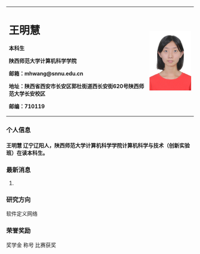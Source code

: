 <table border="0">
  <tr>
    <td width="75%">
      <h1>王明慧</h1>
      <p><b>本科生</b></p>
      <p><b>陕西师范大学计算机科学学院</b></p>
      <p><b>邮箱：mhwang@snnu.edu.cn</b></p>
      <p><b>地址：陕西省西安市长安区郭杜街道西长安街620号陕西师范大学长安校区</b></p>
      <p><b>邮编：710119</b></p>
    </td>
    <td width="25%">
      <img src="/wangminghui.jpg" width="100%">
    </td>
  </tr>
</table>


### 个人信息

#### 王明慧 辽宁辽阳人，陕西师范大学计算机科学学院计算机科学与技术（创新实验班）在读本科生。

### 最新消息
1.

### 研究方向
软件定义网络

### 荣誉奖励
奖学金
称号
比赛获奖
